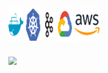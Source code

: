 <div style="display: inline_block"><br>
 
 <img align="center" alt="h-docker" height="70" width="30" src="https://raw.githubusercontent.com/devicons/devicon/master/icons/docker/docker-plain.svg">
 <img align="center" alt="h-k8s" height="70" width="30" src="https://raw.githubusercontent.com/devicons/devicon/master/icons/kubernetes/kubernetes-plain.svg">
 <img align="center" alt="h-kafka" height="50" width="25" src="https://raw.githubusercontent.com/devicons/devicon/master/icons/apachekafka/apachekafka-original.svg">
 <img align="center" alt="h-gcp" height="70" width="30" src="https://raw.githubusercontent.com/devicons/devicon/master/icons/googlecloud/googlecloud-original.svg">
 <img align="center" alt="h-aws" height="70" width="50" src="https://raw.githubusercontent.com/devicons/devicon/master/icons/amazonwebservices/amazonwebservices-original-wordmark.svg">
 
##
 
<div> 
  <a href="https://www.linkedin.com/in/henrittp" target="_blank"><img src="https://img.shields.io/badge/-LinkedIn-%230077B5?style=for-the-badge&logo=linkedin&logoColor=white" target="_blank"></a> 
  
</div>
